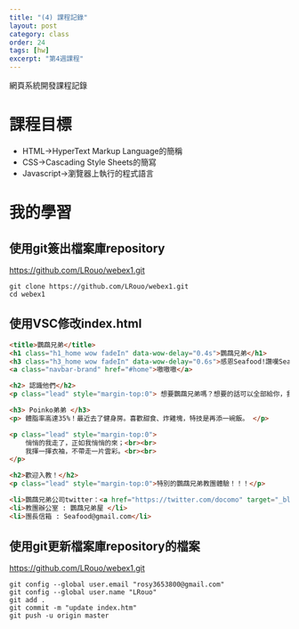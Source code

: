 ```yaml
---
title: "(4) 課程記錄"
layout: post
category: class
order: 24
tags: [hw]
excerpt: "第4週課程"
---
```

網頁系統開發課程記錄


# 課程目標
- HTML→HyperText Markup Language的簡稱
- CSS→Cascading Style Sheets的簡寫
- Javascript→瀏覽器上執行的程式語言

# 我的學習

## 使用git簽出檔案庫repository
<https://github.com/LRouo/webex1.git>
```
git clone https://github.com/LRouo/webex1.git
cd webex1
```

## 使用VSC修改index.html
```html
<title>鸚鵡兄弟</title>
<h1 class="h1_home wow fadeIn" data-wow-delay="0.4s">鸚鵡兄弟</h1>
<h3 class="h3_home wow fadeIn" data-wow-delay="0.6s">感恩Seafood!讚嘆Seafood!</h3>
<a class="navbar-brand" href="#home">嗷嗷嗷</a>

<h2> 認識他們</h2>
<p class="lead" style="margin-top:0"> 想要鸚鵡兄弟嗎？想要的話可以全部給你，我把所有的鸚鵡兄弟都放在下面了。 </p>

<h3> Poinko弟弟 </h3>
<p> 體脂率高達35%！最近去了健身房。喜歡甜食、炸雞塊，特技是再添一碗飯。 </p>

<p class="lead" style="margin-top:0">
  	悄悄的我走了，正如我悄悄的來；<br><br>
	我揮一揮衣袖，不帶走一片雲彩。<br><br>
</p>

<h2>歡迎入教！</h2>
<p class="lead" style="margin-top:0">特別的鸚鵡兄弟教團體驗！！！</p>

<li>鸚鵡兄弟公司twitter：<a href="https://twitter.com/docomo" target="_blank">嗷嗷</a></li>
<li>教團辦公室 : 鸚鵡兄弟屋 </li>
<li>團長信箱 : Seafood@gmail.com</li>
```

## 使用git更新檔案庫repository的檔案
<https://github.com/LRouo/webex1.git>
```
git config --global user.email "rosy3653800@gmail.com"
git config --global user.name "LRouo"
git add .
git commit -m "update index.htm"
git push -u origin master
```

[1]: https://github.com/        "GitHub"
[2]: https://pages.github.com/  "GitHub Pages"
[3]: https://jekyllrb.com/      "Jekyll"
[4]: http://markdown.tw         "Markdown文件"
[5]: http://dillinger.io/       "Dillinger"
